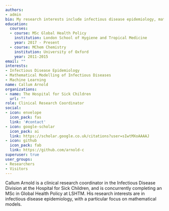 ```yaml
---
authors:
- admin
bio: My research interests include infectious disease epidemiology, mathematical modelling, and machine learning.
education:
  courses:
  - course: MSc Global Health Policy
    institution: London School of Hygiene and Tropical Medicine
    year: 2017 - Present
  - course: MChem Chemistry
    institution: University of Oxford
    year: 2011-2015
email: ""
interests:
- Infectious Disease Epidemiology
- Mathematical Modelling of Infectious Diseases
- Machine Learning
name: Callum Arnold
organizations:
- name: The Hospital for Sick Children
  url: ""
role: Clinical Research Coordinator
social:
- icon: envelope
  icon_pack: fas
  link: '#contact'
- icon: google-scholar
  icon_pack: ai
  link: https://scholar.google.co.uk/citations?user=sIwtMXoAAAAJ
- icon: github
  icon_pack: fab
  link: https://github.com/arnold-c
superuser: true
user_groups:
- Researchers
- Visitors
---
```


Callum Arnold is a clinical research coordinator in the Infectious Disease Division at the Hospital for Sick Children, and is concurrently completing an MSc in Global Health Policy at LSHTM. His research interests are in infectious disease epidemiology, with a particular focus on mathematical models.
